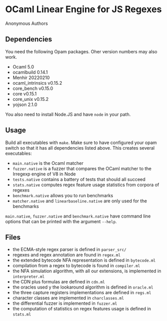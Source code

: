 # OCaml Linear Engine for JS Regexes
Anonymous Authors

## Dependencies
You need the following Opam packages.
Oher version numbers may also work.
- Ocaml 5.0
- ocamlbuild 0.14.1
- Menhir 20220210
- ocaml_intrinsics v0.15.2
- core_bench v0.15.0
- core v0.15.1
- core_unix v0.15.2
- yojson 2.1.0

You also need to install Node.JS and have `node` in your path.

## Usage
Build all executables with `make`. 
Make sure to have configured your opam switch so that it has all dependencies listed above.
This creates several executables:

- `main.native` is the Ocaml matcher
- `fuzzer.native` is a fuzzer that compares the OCaml matcher to the Irregexp engine of V8 in Node
- `tests.native` contains a battery of tests that should all succeed
- `stats.native` computes regex feature usage statistics from corpora of regexes
- `benchmark.native` allows you to run benchmarks
- `matcher.native` and `linearbaseline.native` are only used for the benchmarks


`main.native`, `fuzzer.native` and `benchmark.native` have command line options that can be printed with the argument `--help`.

## Files
- the ECMA-style regex parser is defined in `parser_src/`
- regexes and regex annotation are found in `regex.ml`
- the extended bytecode NFA representation is defined in `bytecode.ml`
- compilation from a regex to bytecode is found in `compiler.ml`
- the NFA simulation algorithm, with all our extensions, is implemented in `interpreter.ml`
- the CDN plus formulas are defined in `cdn.ml`
- the oracles used y the lookaround algorithm is defined in `oracle.ml`
- the three capture registers implementations are defined in `regs.ml`
- character classes are implemented in `charclasses.ml`
- the differential fuzzer is implemented in `fuzzer.ml`
- the computation of statistics on regex features usage is defined in `stats.ml`


